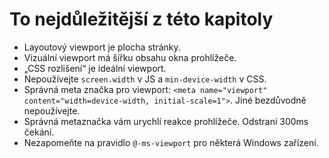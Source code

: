 # To nejdůležitější z této kapitoly

- Layoutový viewport je plocha stránky.
- Vizuální viewport má šířku obsahu okna prohlížeče.
- „CSS rozlišení“ je ideální viewport.
- Nepoužívejte `screen.width` v JS a `min-device-width` v CSS.
- Správná meta značka pro viewport: `<meta name="viewport" content="width=device-width, initial-scale=1">`. Jiné bezdůvodně nepoužívejte.
- Správná metaznačka vám urychlí reakce prohlížeče. Odstraní 300ms čekání.
- Nezapomeňte na pravidlo `@-ms-viewport` pro některá Windows zařízení.


